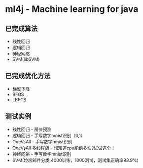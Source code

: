 # ml4j - Machine learning for java

## 已完成算法
* 线性回归
* 逻辑回归
* 神经网络
* SVM(libSVM)

## 已完成优化方法
* 梯度下降
* BFGS
* LBFGS

## 测试实例
* 线性回归 - 房价预测
* 逻辑回归 - 手写数字mnist识别（0,1）
* OneVsAll - 手写数字mnist识别
* OneVsAll 多线程版 - 想知道cpu能跑多快?试试这个！
* 神经网络 - 手写数字mnist识别
* SVM(垃圾邮件分类,4000训练，1000测试，测试集正确率98.9%)